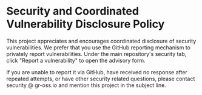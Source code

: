 # Security and Coordinated Vulnerability Disclosure Policy

This project appreciates and encourages coordinated disclosure of security vulnerabilities. We prefer that you use the GitHub reporting mechanism to privately report vulnerabilities. Under the main repository's security tab, click "Report a vulnerability" to open the advisory form.

If you are unable to report it via GitHub, have received no response after repeated attempts, or have other security related questions, please contact security @ gr-oss.io and mention this project in the subject line.